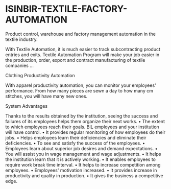 # ISINBIR-TEXTILE-FACTORY-AUTOMATION
Product control, warehouse and factory management automation in the textile industry.

With Textile Automation, it is much easier to track subcontracting product entries and exits. Textile Automation Program will make your job easier in the production, order, export and contract manufacturing of textile companies ...

Clothing Productivity Automation

With apparel productivity automation, you can monitor your employees' performance. From how many pieces are sewn a day to how many cm stitches, you will have many new ones.

System Advantages

Thanks to the results obtained by the institution, seeing the success and failures of its employees helps them organize their next works.
• The extent to which employees reach their goals. BIL employees and your institution will have control.
• It provides regular monitoring of how employees do their jobs.
• Helps employees learn their deficiencies and eliminate their deficiencies.
• To see and satisfy the success of the employees.
• Employees learn about superior job desires and demand expectations.
• You will assist you in wage management and wage adjustments.
• It helps the institution learn that it is actively working.
• It enables employees to require work break time interval.
• It helps to increase competition among employees.
• Employees' motivation increased.
• It provides increase in productivity and quality in production.
• It gives the business a competitive edge.
